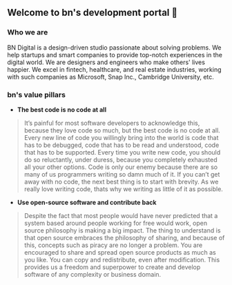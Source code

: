 ## Welcome to bn's development portal 👋

### Who we are

BN Digital is a design-driven studio passionate about solving problems. We help startups and smart companies to provide top-notch experiences in the digital world. We are designers and engineers who make others' lives happier. We excel in fintech, healthcare, and real estate industries, working with such companies as Microsoft, Snap Inc., Cambridge University, etc.

### bn's value pillars

- **The best code is no code at all**
> It’s painful for most software developers to acknowledge this, because they love code so much, but the best code is no code at all. Every new line of code you willingly bring into the world is code that has to be debugged, code that has to be read and understood, code that has to be supported. Every time you write new code, you should do so reluctantly, under duress, because you completely exhausted all your other options. Code is only our enemy because there are so many of us programmers writing so damn much of it. If you can’t get away with no code, the next best thing is to start with brevity.
As we really love writing code, thats why we writing as little of it as possible.

- **Use open-source software and contribute back**
> Despite the fact that most people would have never predicted that a system based around people working for free would work, open source philosophy is making a big impact. The thing to understand is that open source embraces the philosophy of sharing, and because of this, concepts such as piracy are no longer a problem. You are encouraged to share and spread open source products as much as you like. You can copy and redistribute, even after modification. This provides us a freedom and superpower to create and develop software of any complexity or business domain.
